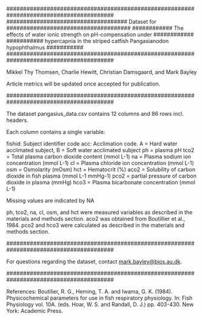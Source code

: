 ########################################################################################
####################################  Dataset for  #####################################
############  The effects of water ionic strength on pH-compensation under  ############
###########  hypercapnia in the striped catfish Pangasianodon hypophthalmus  ###########
########################################################################################

Mikkel Thy Thomsen, Charlie Hewitt, Christian Damsgaard, and Mark Bayley

Article metrics will be updated once accepted for publication.

########################################################################################

The dataset pangasius_data.csv contains 12 columns and 86 rows incl. headers.

Each column contains a single variable:

fishid: Subject identifier code
acc: Acclimation code. A = Hard water acclimated subject, B = Soft water acclimated subject
ph = plasma pH
tco2 = Total plasma carbon dioxide content (mmol L-1)
na = Plasma sodium ion concentration (mmol L-1)
cl = Plasma chloride ion concentration (mmol L-1)
osm = Osmolarity (mOsm)
hct = Hematocrit (%)
aco2 = Solubility of carbon dioxide in fish plasma (mmol L-1 mmHg-1)
pco2 = partial pressure of carbon dioxide in plasma (mmHg)
hco3 = Plasma bicarbonate concentration (mmol L-1)

Missing values are indicated by NA

ph, tco2, na, cl, osm, and hct were measured variables
as described in the materials and methods section.
aco2 was obtained from Boutillier et al., 1984.
pco2 and hco3 were calculated as described in the materials and methods section.


########################################################################################

For questions regarding the dataset, contact mark.bayley@bios.au.dk.

########################################################################################

References:
Boutilier, R. G., Heming, T. A. and Iwama, G. K. (1984). 
Physicochemical parameters for use in fish respiratory physiology. 
In: Fish Physiology vol. 10A. (eds.  Hoar, W. S. and Randall, D. J.) 
pp. 403-430. New York: Academic Press.

